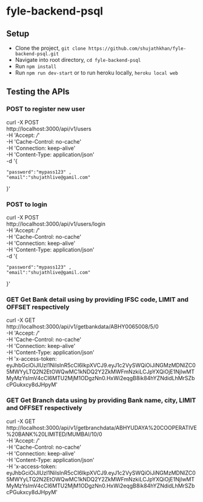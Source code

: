 # fyle-backend-psql

## Setup

- Clone the project, `git clone https://github.com/shujathkhan/fyle-backend-psql.git`
- Navigate into root directory, `cd fyle-backend-psql`
- Run `npm install`
- Run `npm run dev-start`  or to run heroku locally, `heroku local web`

## Testing the APIs

### POST to register new user
curl -X POST \
  http://localhost:3000/api/v1/users \
  -H 'Accept: */*' \
  -H 'Cache-Control: no-cache' \
  -H 'Connection: keep-alive' \
  -H 'Content-Type: application/json' \
  -d '{ 
	
	"password":"mypass123" ,
	"email":"shujathlive@gamil.com"
	
}'


### POST to login
curl -X POST \
  http://localhost:3000/api/v1/users/login \
  -H 'Accept: */*' \
  -H 'Cache-Control: no-cache' \
  -H 'Connection: keep-alive' \
  -H 'Content-Type: application/json' \
  -d '{ 
	
	"password":"mypass123" ,
	"email":"shujathlive@gamil.com"
	
}'

### GET Get Bank detail using by providing IFSC code, LIMIT and OFFSET respectively

curl -X GET \
  http://localhost:3000/api/v1/getbankdata/ABHY0065008/5/0 \
  -H 'Accept: */*' \
  -H 'Cache-Control: no-cache' \
  -H 'Connection: keep-alive' \
  -H 'Content-Type: application/json' \
  -H 'x-access-token: eyJhbGciOiJIUzI1NiIsInR5cCI6IkpXVCJ9.eyJ1c2VySWQiOiJiNGMzMDNlZC05MWYyLTQ2N2EtOWQwMC1kNDQ2Y2ZkMWFmNzkiLCJpYXQiOjE1NjIwMTMyMzYsImV4cCI6MTU2MjM1ODgzNn0.HxWi2eqgB8ik84hYZNdidLhMrSZbcPGukxcy8dJHpyM'

### GET Get Branch data using by providing Bank name, city, LIMIT and OFFSET respectively

curl -X GET \
  http://localhost:3000/api/v1/getbranchdata/ABHYUDAYA%20COOPERATIVE%20BANK%20LIMITED/MUMBAI/10/0 \
  -H 'Accept: */*' \
  -H 'Cache-Control: no-cache' \
  -H 'Connection: keep-alive' \
  -H 'Content-Type: application/json' \
  -H 'x-access-token: eyJhbGciOiJIUzI1NiIsInR5cCI6IkpXVCJ9.eyJ1c2VySWQiOiJiNGMzMDNlZC05MWYyLTQ2N2EtOWQwMC1kNDQ2Y2ZkMWFmNzkiLCJpYXQiOjE1NjIwMTMyMzYsImV4cCI6MTU2MjM1ODgzNn0.HxWi2eqgB8ik84hYZNdidLhMrSZbcPGukxcy8dJHpyM'